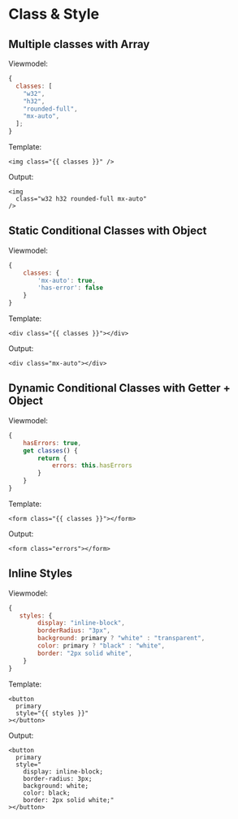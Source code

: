# Class & Style

## Multiple classes with Array

Viewmodel:

```javascript
{
  classes: [
    "w32",
    "h32",
    "rounded-full",
    "mx-auto",
  ];
}
```

Template:

```markup
<img class="{{ classes }}" />
```

Output:

```markup
<img
  class="w32 h32 rounded-full mx-auto"
/>
```

## Static Conditional Classes with Object

Viewmodel:

```javascript
{
    classes: {
        'mx-auto': true,
        'has-error': false
    }
}
```

Template:

```markup
<div class="{{ classes }}"></div>
```

Output:

```markup
<div class="mx-auto"></div>
```

## Dynamic Conditional Classes with Getter + Object

Viewmodel:

```javascript
{
    hasErrors: true,
    get classes() {
        return {
            errors: this.hasErrors
        }
    }
}
```

Template:

```markup
<form class="{{ classes }}"></form>
```

Output:

```markup
<form class="errors"></form>
```

## Inline Styles

Viewmodel:

```javascript
{
   styles: {
        display: "inline-block",
        borderRadius: "3px",
        background: primary ? "white" : "transparent",
        color: primary ? "black" : "white",
        border: "2px solid white",
    }
}
```

Template:

```markup
<button
  primary
  style="{{ styles }}"
></button>
```

Output:

```markup
<button
  primary
  style="
    display: inline-block; 
    border-radius: 3px; 
    background: white; 
    color: black; 
    border: 2px solid white;"
></button>
```

